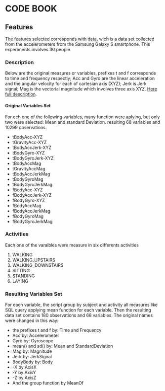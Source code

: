 # CODE BOOK
## Features
The features selected corresponds with [data](https://d396qusza40orc.cloudfront.net/getdata%2Fprojectfiles%2FUCI%20HAR%20Dataset.zip), wich is a data set collected from the accelerometers from the Samsung Galaxy S smartphone. This experiments involves 30 people.
### Description
Below are the original measures or variables, prefixes t and f corresponds to time and frequency respectly; Acc and Gyro are the linear acceleration and the angular velocity for each of cartesian axis (XYZ); Jerk is Jerk signal; Mag is the vectorial magnitude which involves three axis XYZ. [Here full description](http://archive.ics.uci.edu/ml/datasets/Human+Activity+Recognition+Using+Smartphones).  

#### Original Variables Set  
For ech one of the following variables, many function were aplying, but only two were selected: Mean  and standard Deviation. resulting 68 variables and 10299 observations.    

- tBodyAcc-XYZ  
- tGravityAcc-XYZ  
- tBodyAccJerk-XYZ  
- tBodyGyro-XYZ  
- tBodyGyroJerk-XYZ  
- tBodyAccMag  
- tGravityAccMag  
- tBodyAccJerkMag  
- tBodyGyroMag  
- tBodyGyroJerkMag  
- fBodyAcc-XYZ  
- fBodyAccJerk-XYZ  
- fBodyGyro-XYZ  
- fBodyAccMag  
- fBodyAccJerkMag  
- fBodyGyroMag  
- fBodyGyroJerkMag  

### Activities
Each one of the varaibles were measure in six differents activities  

1. WALKING  
2. WALKING_UPSTAIRS  
3. WALKING_DOWNSTAIRS  
4. SITTING  
5. STANDING  
6. LAYING  

### Resulting Variables Set
For each variable, the script group by subject and activity all measures like SQL query applying mean function for each variable. Then the resulting data set contains 180 observations and 68 variables. The original names were changed in this way:  
- the prefixes t and f by: Time and Frequency  
- Acc by: Accelerometer  
- Gyro by: Gyroscope  
- mean() and sd() by: Mean and StandardDeviation  
- Mag by: Magnitude  
- Jerk by: JerkSignal  
- BodyBody by: Body  
- -X by AxisX  
- -Y by AxisY 
- -Z by AxisZ  
- And the group function by MeanOf




